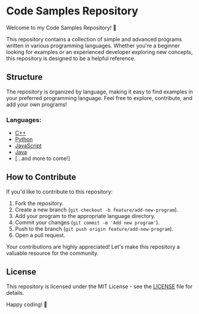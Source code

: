 # Code Samples Repository

Welcome to my Code Samples Repository! 🚀

This repository contains a collection of simple and advanced programs written in various programming languages. Whether you're a beginner looking for examples or an experienced developer exploring new concepts, this repository is designed to be a helpful reference.

## Structure

The repository is organized by language, making it easy to find examples in your preferred programming language. Feel free to explore, contribute, and add your own programs!

### Languages:

- [C++](cpp/)
- [Python](python/)
- [JavaScript](javascript/)
- [Java](java/)
- [...and more to come!]

## How to Contribute

If you'd like to contribute to this repository:

1. Fork the repository.
2. Create a new branch (`git checkout -b feature/add-new-program`).
3. Add your program to the appropriate language directory.
4. Commit your changes (`git commit -m 'Add new program'`).
5. Push to the branch (`git push origin feature/add-new-program`).
6. Open a pull request.

Your contributions are highly appreciated! Let's make this repository a valuable resource for the community.

## License

This repository is licensed under the MIT License - see the [LICENSE](LICENSE) file for details.

Happy coding! 🚀
